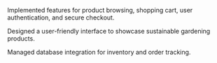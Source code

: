 Implemented features for product browsing, shopping cart, user authentication, and secure checkout.

Designed a user-friendly interface to showcase sustainable gardening products.

Managed database integration for inventory and order tracking. 

